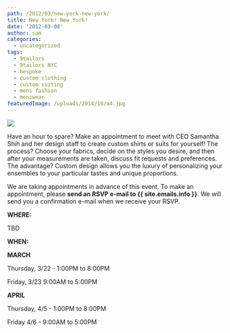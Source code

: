 ```yaml
---
path: /2012/03/new-york-new-york/
title: New York! New York!
date: '2012-03-08'
author: sam
categories:
  - uncategorized
tags:
  - 9tailors
  - 9tailors NYC
  - bespoke
  - custom clothing
  - custom suiting
  - mens fashion
  - menswear
featuredImage: /uploads/2014/10/a4.jpg
---
```

[![](http://2.bp.blogspot.com/-XuaK02voADY/T1eXlXJVzqI/AAAAAAAAAAo/VVI80dFThMI/s640/NY-9tailors1.jpg)](http://2.bp.blogspot.com/-XuaK02voADY/T1eXlXJVzqI/AAAAAAAAAAo/VVI80dFThMI/s1600/NY-9tailors1.jpg)

Have an hour to spare? Make an appointment to meet with CEO Samantha Shih and her design staff to create custom shirts or suits for yourself! The process? Choose your fabrics, decide on the styles you desire, and then after your measurements are taken, discuss fit requests and preferences. The advantage? Custom design allows you the luxury of personalizing your ensembles to your particular tastes and unique proportions.

We are taking appointments in advance of this event. To make an appointment, please **send an RSVP e-mail to {{ site.emails.info }}**. We will send you a confirmation e-mail when we receive your RSVP.

**WHERE:** 

TBD

**WHEN:**

**MARCH**

Thursday, 3/22 - 1:00PM to 8:00PM

Friday, 3/23 9:00AM to 5:00PM

**APRIL**

Thursday, 4/5 - 1:00PM to 8:00PM

Friday 4/6 - 9:00AM to 5:00PM